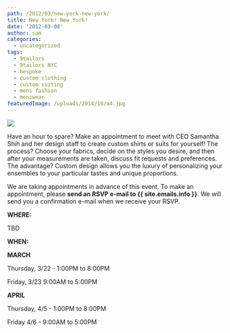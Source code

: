 ```yaml
---
path: /2012/03/new-york-new-york/
title: New York! New York!
date: '2012-03-08'
author: sam
categories:
  - uncategorized
tags:
  - 9tailors
  - 9tailors NYC
  - bespoke
  - custom clothing
  - custom suiting
  - mens fashion
  - menswear
featuredImage: /uploads/2014/10/a4.jpg
---
```

[![](http://2.bp.blogspot.com/-XuaK02voADY/T1eXlXJVzqI/AAAAAAAAAAo/VVI80dFThMI/s640/NY-9tailors1.jpg)](http://2.bp.blogspot.com/-XuaK02voADY/T1eXlXJVzqI/AAAAAAAAAAo/VVI80dFThMI/s1600/NY-9tailors1.jpg)

Have an hour to spare? Make an appointment to meet with CEO Samantha Shih and her design staff to create custom shirts or suits for yourself! The process? Choose your fabrics, decide on the styles you desire, and then after your measurements are taken, discuss fit requests and preferences. The advantage? Custom design allows you the luxury of personalizing your ensembles to your particular tastes and unique proportions.

We are taking appointments in advance of this event. To make an appointment, please **send an RSVP e-mail to {{ site.emails.info }}**. We will send you a confirmation e-mail when we receive your RSVP.

**WHERE:** 

TBD

**WHEN:**

**MARCH**

Thursday, 3/22 - 1:00PM to 8:00PM

Friday, 3/23 9:00AM to 5:00PM

**APRIL**

Thursday, 4/5 - 1:00PM to 8:00PM

Friday 4/6 - 9:00AM to 5:00PM